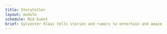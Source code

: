```yaml
---
title: Storyteller
layout: module
schedule: Mid Event
brief: Sylvester Klaus tells stories and rumors to entertain and amaze.
---
```


